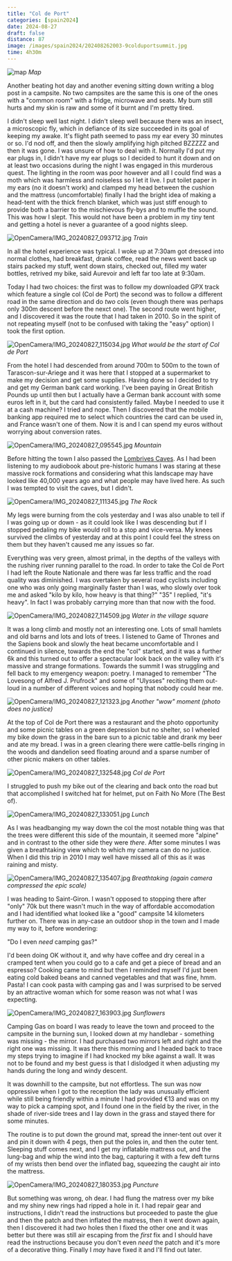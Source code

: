 ```yaml
--- 
title: "Col de Port"
categories: [spain2024]
date: 2024-08-27
draft: false
distance: 87
image: /images/spain2024/202408262003-9colduportsummit.jpg
time: 4h30m
---
```


![map](/images/spain2024/202408262003-map.jpg)
*Map*

Another beating hot day and another evening sitting down writing a blog post
in a campsite. No two campsites are the same this is one of the ones with a
"common room" with a fridge, microwave and seats. My bum still hurts and my
skin is raw and some of it burnt and I'm pretty tired.

I didn't sleep well last night. I didn't sleep well because there was an
insect, a microscopic fly, which in defiance of its size succeeded in its
goal of keeping my awake. It's flight path seemed to pass my ear every 30
minutes or so. I'd nod off, and then the slowly amplifying high pitched BZZZZZ
and then it was gone. I was unsure of how to deal with it. Normally I'd put my
ear plugs in, I didn't have my ear plugs so I decided to hunt it down and on
at least two occasions during the night I was engaged in this murderous quest.
The lighting in the room was poor however and all I could find was a moth
which was harmless and noiseless so I let it live. I put toilet paper in my
ears (no it doesn't work) and clamped my head between the cushion and the
mattress (uncomfortable) finally I had the bright idea of making a head-tent
with the thick french blanket, which was just stiff enough to provide both a
barrier to the mischievous fly-bys and to muffle the sound. This was how I
slept. This would not have been a problem in my tiny tent and getting a hotel
is never a guarantee of a good nights sleep.

![OpenCamera/IMG_20240827_093712.jpg](/images/spain2024/202408262003-1train.jpg)
*Train*

In all the hotel experience was typical. I woke up at 7:30am got dressed into
normal clothes, had breakfast, drank coffee, read the news went back up stairs
packed my stuff, went down stairs, checked out, filled my water bottles,
retrived my bike, said Aurevoir and left far too late at 9:30am.

Today I had two choices: the first was to follow my downloaded GPX track which
feature a single col (Col de Port) the second was to follow a different road
in the same direction and do _two_ cols (even though there was perhaps only
300m descent before the nexct one). The second route went higher, and I
discovered it was the route that I had taken in 2010. So in the spirit of not
repeating myself (not to be confused with taking the "easy" option) I took the
first option.

![OpenCamera/IMG_20240827_115034.jpg](/images/spain2024/202408262003-7colstart.jpg)
*What would be the start of Col de Port*

From the hotel I had descended from around 700m to 500m to the town of
Tarascon-sur-Ariege and it was here that I stopped at a supermarket to make my
decision and get some supplies. Having done so I decided to try and get my
German bank card working. I've been paying in Great British Pounds up until
then but I actually have a German bank account with some euros left in it, but
the card had consistently failed. Maybe I needed to use it at a cash machine?
I tried and nope. Then I discovered that the mobile banking app required me to
select which countries the card can be used in, and France wasn't one of them.
Now it is and I can spend my euros without worrying about conversion rates.

![OpenCamera/IMG_20240827_095545.jpg](/images/spain2024/202408262003-3mointain2.jpg)
*Mountain*

Before hitting the town I also passed the [Lombrives
Caves](https://en.wikipedia.org/wiki/Lombrives). As I had been listening to my
audiobook about pre-historic humans I was staring at these massive rock
formations and considering what this landscape may have looked like 40,000
years ago and what people may have lived here. As such I was tempted to visit
the caves, but I didn't.

![OpenCamera/IMG_20240827_111345.jpg](/images/spain2024/202408262003-5therock.jpg)
*The Rock*

My legs were burning from the cols yesterday and I was also unable to tell if
I was going up or down - as it could look like I was descending but if I
stopped pedaling my bike would roll to a stop and vice-versa. My knees
survived the climbs of yesterday and at this point I could feel the stress on
them but they haven't caused me any issues so far.

Everything was very green, almost primal, in the depths of the valleys with
the rushing river running parallel to the road. In order to take the Col de
Port I had left the Route Nationale and there was far less traffic and the
road quality was diminished. I was overtaken by several road cyclists
including one who was only going marginally faster than I was, who slowly over
took me and asked "kilo by kilo, how heavy is that thing?" "35" I replied,
"it's heavy". In fact I was probably carrying more than that now with the
food.

![OpenCamera/IMG_20240827_114509.jpg](/images/spain2024/202408262003-6townwater.jpg)
*Water in the village square*

It was a long climb and mostly not an interesting one. Lots of small hamlets
and old barns and lots and lots of trees. I listened to Game of Thrones and
the Sapiens book and slowly the heat became uncomfortable and I continued in
silence, towards the end the "col" started, and it was a further 6k and this
turned out to offer a spectacular look back on the valley with it's massive
and strange formations. Towards the summit I was struggling and fell back to
my emergency weapon: poetry. I managed to remember "The Lovesong of Alfred J.
Prufrock" and some of "Ulysses" reciting them out-loud in a number of different
voices and hoping that nobody could hear me.

![OpenCamera/IMG_20240827_121323.jpg](/images/spain2024/202408262003-8wow.jpg)
*Another "wow" moment (photo does no justice)*

At the top of Col de Port there was a restaurant and the photo opportunity and
some picnic tables on a green depression but no shelter, so I wheeled my bike
down the grass in the bare sun to a picnic table and drank my beer and ate my
bread. I was in a green clearing there were cattle-bells
ringing in the woods and dandelion seed floating around and a sparse number
of other picnic makers on other tables.

![OpenCamera/IMG_20240827_132548.jpg](/images/spain2024/202408262003-9colduportsummit.jpg)
*Col de Port*

I struggled to push my bike out of the clearing and back onto the road but
that accomplished I switched hat for helmet, put on Faith No More (The Best
of). 

![OpenCamera/IMG_20240827_133051.jpg](/images/spain2024/202408262003-lunch.jpg)
*Lunch*

As I was headbanging my way down the col the most notable thing was that the
trees were different this side of the mountain, it seemed more "alpine" and in
contrast to the other side they were _there_. After some minutes I was given a
breathtaking view which to which my camera can do no justice. When I did this
trip in 2010 I may well have missed all of this as it was raining and misty.

![OpenCamera/IMG_20240827_135407.jpg](/images/spain2024/202408262003-10distantmountains.jpg)
*Breathtaking (again camera compressed the epic scale)*

I was heading to Saint-Giron. I wasn't opposed to stopping there after "only"
70k but there wasn't much in the way of affordable accomodation and I had
identified what looked like a "good" campsite 14 kilometers further on. There
was in any-case an outdoor shop in the town and I made my way to it, before
wondering: 

"Do I even _need_ camping gas?" 

I'd been doing OK without it, and why have coffee and dry cereal in a cramped
tent when you could go to a cafe and get a piece of bread and an espresso?
Cooking came to mind but then I reminded myself I'd just been eating cold
baked beans and canned vegetables and that was fine, hmm. Pasta! I can cook
pasta with camping gas and I was surprised to be served by an attractive
woman which for some reason was not what I was expecting.

![OpenCamera/IMG_20240827_163903.jpg](/images/spain2024/202408262003-sunflowers.jpg)
*Sunflowers*

Camping Gas on board I was ready to leave the town and proceed to the campsite
in the burning sun, I looked down at my handlebar - something was missing -
the mirror. I had purchased two mirrors left and right and the right one was
missing. It was there this morning and I headed back to trace my steps trying
to imagine if I had knocked my bike against a wall. It was not to be found and
my best guess is that I dislodged it when adjusting my hands during the long
and windy descent.

It was downhill to the campsite, but not effortless. The sun was now
oppressive when I got to the reception the lady was unusually efficient while
still being friendly within a minute I had provided €13 and was on my way to
pick a camping spot, and I found one in the field by the river, in the shade
of river-side trees and I lay down in the grass and stayed there for some
minutes.

The routine is to put down the ground mat, spread the inner-tent out over it
and pin it down with 4 pegs, then put the poles in, and then the outer tent.
Sleeping stuff comes next, and I get my inflatable mattress out, and the
lung-bag and whip the wind into the bag, capturing it with a few deft turns
of my wrists then bend over the inflated bag, squeezing the caught air into
the mattress.

![OpenCamera/IMG_20240827_180353.jpg](/images/spain2024/202408262003-13puncture1.jpg)
*Puncture*

But something was wrong, oh dear. I had flung the matress over my bike and my
shiny new rings had ripped a hole in it. I had repair gear and instructions,
I didn't read the instructions but proceeded to paste the glue and then the
patch and then inflated the matress, then it went down again, then I
discovered it had _two_ holes then I fixed the other one and it was better but
there was still air escaping from the _first_ fix and I should have read the
instructions because you don't even _need_ the patch and it's more of a
decorative thing. Finally I _may_ have fixed it and I'll find out later.
